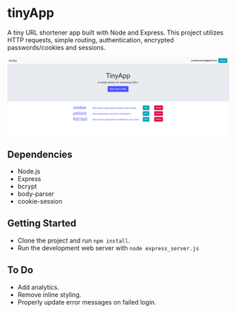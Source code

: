 # tinyApp
A tiny URL shortener app built with Node and Express. This project utilizes HTTP requests, simple routing, authentication, encrypted passwords/cookies and sessions.

![alt text](https://github.com/jonathandannel/urlshortener/blob/master/screen.png)

## Dependencies
- Node.js
- Express
- bcrypt
- body-parser
- cookie-session

## Getting Started
- Clone the project and run `npm install`.
- Run the development web server with `node express_server.js`

## To Do
- Add analytics.
- Remove inline styling.
- Properly update error messages on failed login.
